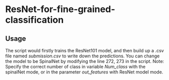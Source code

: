 # ResNet-for-fine-grained-classification

## Usage
The script would firstly trains the ResNet101 model, and then build up a .csv file named *submission.csv* to write down the predictions. You can change the model to be SpinalNet by modifying the line 272, 273 in the script. Note: Specify the correct number of class in variable *Num_class* with the spinalNet mode, or in the parameter *out_features* with ResNet model mode. 
